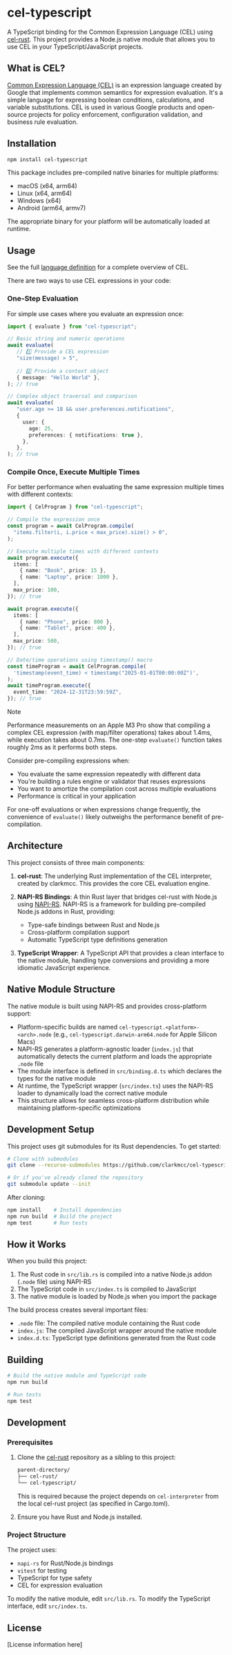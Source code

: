 # cel-typescript

A TypeScript binding for the Common Expression Language (CEL) using
[cel-rust](https://github.com/clarkmcc/cel-rust). This project provides a
Node.js native module that allows you to use CEL in your TypeScript/JavaScript
projects.

## What is CEL?

[Common Expression Language (CEL)](https://github.com/google/cel-spec) is an
expression language created by Google that implements common semantics for
expression evaluation. It's a simple language for expressing boolean conditions,
calculations, and variable substitutions. CEL is used in various Google products
and open-source projects for policy enforcement, configuration validation, and
business rule evaluation.

## Installation

```bash
npm install cel-typescript
```

This package includes pre-compiled native binaries for multiple platforms:
- macOS (x64, arm64)
- Linux (x64, arm64)
- Windows (x64)
- Android (arm64, armv7)

The appropriate binary for your platform will be automatically loaded at runtime.

## Usage

See the full [language definition][lang-def] for a complete overview of CEL.

[lang-def]: https://github.com/google/cel-spec/blob/master/doc/langdef.md

There are two ways to use CEL expressions in your code:

### One-Step Evaluation

For simple use cases where you evaluate an expression once:

```typescript
import { evaluate } from "cel-typescript";

// Basic string and numeric operations
await evaluate(
   // 1️⃣ Provide a CEL expression
   "size(message) > 5",
   
   // 2️⃣ Provide a context object
   { message: "Hello World" },
); // true

// Complex object traversal and comparison
await evaluate(
   "user.age >= 18 && user.preferences.notifications",
   {
     user: {
       age: 25,
       preferences: { notifications: true },
     },
   },
); // true
```

### Compile Once, Execute Multiple Times

For better performance when evaluating the same expression multiple times with
different contexts:

```typescript
import { CelProgram } from "cel-typescript";

// Compile the expression once
const program = await CelProgram.compile(
  "items.filter(i, i.price < max_price).size() > 0",
);

// Execute multiple times with different contexts
await program.execute({
  items: [
    { name: "Book", price: 15 },
    { name: "Laptop", price: 1000 },
  ],
  max_price: 100,
}); // true

await program.execute({
  items: [
    { name: "Phone", price: 800 },
    { name: "Tablet", price: 400 },
  ],
  max_price: 500,
}); // true

// Date/time operations using timestamp() macro
const timeProgram = await CelProgram.compile(
  'timestamp(event_time) < timestamp("2025-01-01T00:00:00Z")',
);
await timeProgram.execute({
  event_time: "2024-12-31T23:59:59Z",
}); // true
```

> [!NOTE]
>
> Performance measurements on an Apple M3 Pro show that compiling a complex CEL
> expression (with map/filter operations) takes about 1.4ms, while execution
> takes about 0.7ms. The one-step `evaluate()` function takes roughly 2ms as it
> performs both steps.
>
> Consider pre-compiling expressions when:
>
> - You evaluate the same expression repeatedly with different data
> - You're building a rules engine or validator that reuses expressions
> - You want to amortize the compilation cost across multiple evaluations
> - Performance is critical in your application
>
> For one-off evaluations or when expressions change frequently, the convenience
> of `evaluate()` likely outweighs the performance benefit of pre-compilation.

## Architecture

This project consists of three main components:

1. **cel-rust**: The underlying Rust implementation of the CEL interpreter,
   created by clarkmcc. This provides the core CEL evaluation engine.

2. **NAPI-RS Bindings**: A thin Rust layer that bridges cel-rust with Node.js
   using [NAPI-RS](https://napi.rs/). NAPI-RS is a framework for building
   pre-compiled Node.js addons in Rust, providing:

   - Type-safe bindings between Rust and Node.js
   - Cross-platform compilation support
   - Automatic TypeScript type definitions generation

3. **TypeScript Wrapper**: A TypeScript API that provides a clean interface to
   the native module, handling type conversions and providing a more idiomatic
   JavaScript experience.

## Native Module Structure

The native module is built using NAPI-RS and provides cross-platform support:

- Platform-specific builds are named `cel-typescript.<platform>-<arch>.node`
  (e.g., `cel-typescript.darwin-arm64.node` for Apple Silicon Macs)
- NAPI-RS generates a platform-agnostic loader (`index.js`) that automatically
  detects the current platform and loads the appropriate `.node` file
- The module interface is defined in `src/binding.d.ts` which declares the types
  for the native module
- At runtime, the TypeScript wrapper (`src/index.ts`) uses the NAPI-RS loader to
  dynamically load the correct native module
- This structure allows for seamless cross-platform distribution while
  maintaining platform-specific optimizations

## Development Setup

This project uses git submodules for its Rust dependencies. To get started:

```bash
# Clone with submodules
git clone --recurse-submodules https://github.com/clarkmcc/cel-typescript.git

# Or if you've already cloned the repository
git submodule update --init
```

After cloning:

```bash
npm install    # Install dependencies
npm run build  # Build the project
npm test       # Run tests
```

## How it Works

When you build this project:

1. The Rust code in `src/lib.rs` is compiled into a native Node.js addon
   (`.node` file) using NAPI-RS
2. The TypeScript code in `src/index.ts` is compiled to JavaScript
3. The native module is loaded by Node.js when you import the package

The build process creates several important files:

- `.node` file: The compiled native module containing the Rust code
- `index.js`: The compiled JavaScript wrapper around the native module
- `index.d.ts`: TypeScript type definitions generated from the Rust code

## Building

```bash
# Build the native module and TypeScript code
npm run build

# Run tests
npm test
```

## Development

### Prerequisites

1. Clone the [cel-rust](https://github.com/clarkmcc/cel-rust) repository as a
   sibling to this project:

   ```bash
   parent-directory/
   ├── cel-rust/
   └── cel-typescript/
   ```

   This is required because the project depends on `cel-interpreter` from the
   local cel-rust project (as specified in Cargo.toml).

2. Ensure you have Rust and Node.js installed.

### Project Structure

The project uses:

- `napi-rs` for Rust/Node.js bindings
- `vitest` for testing
- TypeScript for type safety
- CEL for expression evaluation

To modify the native module, edit `src/lib.rs`. To modify the TypeScript
interface, edit `src/index.ts`.

## License

[License information here]
